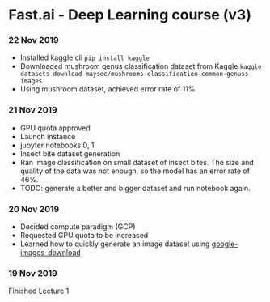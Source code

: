 # Fast.ai - Deep Learning course (v3)

### 22 Nov 2019

- Installed kaggle cli `pip install kaggle`
- Downloaded mushroom genus classification dataset from Kaggle `kaggle datasets download maysee/mushrooms-classification-common-genuss-images`
- Using mushroom dataset, achieved error rate of 11%

### 21 Nov 2019

- GPU quota approved
- Launch instance
- jupyter notebooks 0, 1
- Insect bite dataset generation
- Ran image classification on small dataset of insect bites. The size and quality of the data was not enough, so the model has an error rate of 46%.
- TODO: generate a better and bigger dataset and run notebook again.

### 20 Nov 2019

- Decided compute paradigm (GCP)
- Requested GPU quota to be increased
- Learned how to quickly generate an image dataset using [google-images-download](https://github.com/hardikvasa/google-images-download)

### 19 Nov 2019

Finished Lecture 1


